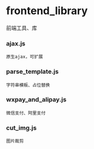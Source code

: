 # frontend_library
前端工具、库

### ajax.js
	原生ajax，可扩展

### parse_template.js
	字符串模板、占位替换

### wxpay_and_alipay.js
	微信支付、阿里支付

### cut_img.js
	图片裁剪
